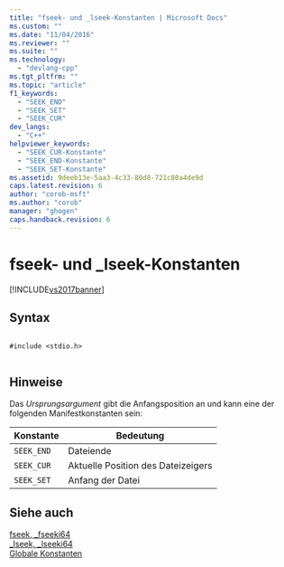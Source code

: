 ```yaml
---
title: "fseek- und _lseek-Konstanten | Microsoft Docs"
ms.custom: ""
ms.date: "11/04/2016"
ms.reviewer: ""
ms.suite: ""
ms.technology: 
  - "devlang-cpp"
ms.tgt_pltfrm: ""
ms.topic: "article"
f1_keywords: 
  - "SEEK_END"
  - "SEEK_SET"
  - "SEEK_CUR"
dev_langs: 
  - "C++"
helpviewer_keywords: 
  - "SEEK_CUR-Konstante"
  - "SEEK_END-Konstante"
  - "SEEK_SET-Konstante"
ms.assetid: 9deeb13e-5aa3-4c33-80d8-721c80a4de9d
caps.latest.revision: 6
author: "corob-msft"
ms.author: "corob"
manager: "ghogen"
caps.handback.revision: 6
---
```

# fseek- und _lseek-Konstanten
[!INCLUDE[vs2017banner](../assembler/inline/includes/vs2017banner.md)]

## Syntax  
  
```  
  
#include <stdio.h>  
  
```  
  
## Hinweise  
 Das *Ursprungsargument* gibt die Anfangsposition an und kann eine der folgenden Manifestkonstanten sein:  
  
|Konstante|Bedeutung|  
|---------------|---------------|  
|`SEEK_END`|Dateiende|  
|`SEEK_CUR`|Aktuelle Position des Dateizeigers|  
|`SEEK_SET`|Anfang der Datei|  
  
## Siehe auch  
 [fseek, \_fseeki64](../c-runtime-library/reference/fseek-fseeki64.md)   
 [\_lseek, \_lseeki64](../c-runtime-library/reference/lseek-lseeki64.md)   
 [Globale Konstanten](../c-runtime-library/global-constants.md)